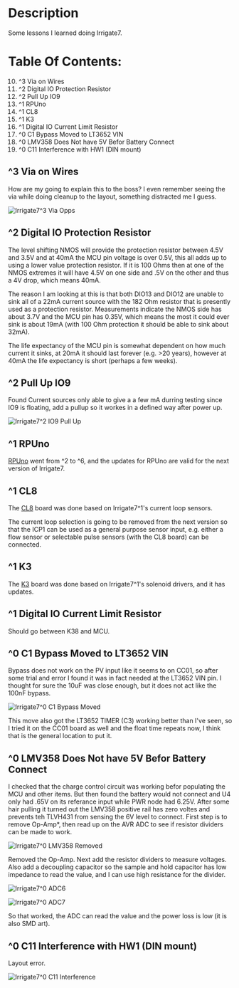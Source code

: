 # Description

Some lessons I learned doing Irrigate7.

# Table Of Contents:

10. ^3 Via on Wires
9. ^2 Digital IO Protection Resistor
8. ^2 Pull Up IO9
7. ^1 RPUno
6. ^1 CL8
5. ^1 K3
4. ^1 Digital IO Current Limit Resistor
3. ^0 C1 Bypass Moved to LT3652 VIN
2. ^0 LMV358 Does Not have 5V Befor Battery Connect
1. ^0 C11 Interference with HW1 (DIN mount)


## ^3 Via on Wires

How are my going to explain this to the boss? I even remember seeing the via while doing cleanup to the layout, something distracted me I guess.

![Irrigate7^3 Via Opps](./14320^3,ViaOnWires.png "Irrigate7^3 Via Opps")


## ^2 Digital IO Protection Resistor

The level shifting NMOS will provide the protection resistor between 4.5V and 3.5V and at 40mA the MCU pin voltage is over 0.5V, this all adds up to using a lower value protection resistor. If it is 100 Ohms then at one of the NMOS extremes it will have 4.5V on one side and .5V on the other and thus a 4V drop, which means 40mA.

The reason I am looking at this is that both DIO13 and DIO12 are unable to sink all of a 22mA current source with the 182 Ohm resistor that is presently used as a protection resistor. Measurements indicate the NMOS side has about 3.7V and the MCU pin has 0.35V, which means the most it could ever sink is about 19mA (with 100 Ohm protection it should be able to sink about 32mA).

The life expectancy of the MCU pin is somewhat dependent on how much current it sinks, at 20mA it should last forever (e.g. >20 years), however at 40mA the life expectancy is short (perhaps a few weeks). 


## ^2 Pull Up IO9

Found Current sources only able to give a a few mA durring testing since IO9 is floating, add a pullup so it workes in a defined way after power up.

![Irrigate7^2 IO9 Pull Up](./14320^2,PullUpIO9.png "Irrigate7^2 IO9 Pull Up")


## ^1 RPUno

[RPUno] went from ^2 to ^6, and the updates for RPUno are valid for the next version of Irrigate7.

[RPUno]: https://github.com/epccs/RPUno


## ^1 CL8 

The [CL8] board was done based on Irrigate7^1's current loop sensors.

[CL8]: https://github.com/epccs/Driver/tree/master/CL8

The current loop selection is going to be removed from the next version so that the ICP1 can be used as a general purpose sensor input, e.g. either a flow sensor or selectable pulse sensors (with the CL8 board) can be connected.


## ^1 K3 

The [K3] board was done based on Irrigate7^1's solenoid drivers, and it has updates.

[K3]: https://github.com/epccs/Driver/tree/master/K3


## ^1 Digital IO Current Limit Resistor 

Should go between K38 and MCU.


## ^0 C1 Bypass Moved to LT3652 VIN

Bypass does not work on the PV input like it seems to on CC01, so after some trial and error I found it was in fact needed at the LT3652 VIN pin. I thought for sure the 10uF was close enough, but it does not act like the 100nF bypass.

![Irrigate7^0 C1 Bypass Moved](./14320^0A,C1bypassMoved.jpg "Irrigate7^0 C1 Bypass Moved")

This move also got the LT3652 TIMER (C3) working better than I've seen, so I tried it on the CC01 board as well and the float time repeats now,  I think that is the general location to put it.


## ^0 LMV358 Does Not have 5V Befor Battery Connect


I checked that the charge control circuit was working befor populating the MCU and other items. But then found the battery would not connect and U4 only had .65V on its referance input while PWR node had 6.25V. After some hair pulling it turned out the LMV358 positive rail has zero voltes and prevents teh TLVH431 from sensing the 6V level to connect. First step is to remove Op-Amp*, then read up on the AVR ADC to see if resistor dividers can be made to work.

![Irrigate7^0 LMV358 Removed](./14320^0A,U7rm&jump.jpg "Irrigate7^0 LMV358 Removed")

Removed the Op-Amp. Next add the resistor dividers to measure voltages. Also add a decoupling capacitor so the sample and hold capacitor has low impedance to read the value, and I can use high resistance for the divider.

![Irrigate7^0 ADC6](./14320^0A,ADC6dividerFromPV.jpg "Irrigate7^0 ADC6")

![Irrigate7^0 ADC7](./14320^0A,ADC7dividerFromPWR.jpg "Irrigate7^0 ADC7")

So that worked, the ADC can read the value and the power loss is low (it is also SMD art).


## ^0 C11 Interference with HW1 (DIN mount)

Layout error. 

![Irrigate7^0 C11 Interference](./14320^0A,C11Interference.png "Irrigate7^0 C11 Interference")



